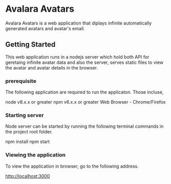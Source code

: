 # Avalara Avatars

Avalara Avatars is a web application that diplays infinite automatically generated avatars and avatar's email.

## Getting Started

This web application runs in a nodejs server which hold both API for geretaing infinite avatar data and also the server, serves static files to view the avatar and avatar details in the browser.

### prerequisite

The following application are required to run the applicaton. Those incluse,

node v8.x.x or greater
npm v6.x.x or greater
Web Browser - Chrome/Firefox

### Starting server

Node server can be started by running the following terminal commands in the project root folder.

npm install
npm start

### Viewing the application

To view the application in browser, go to the following address.

<http://localhost:3000>

